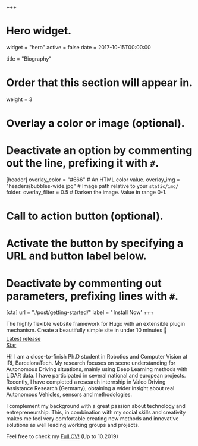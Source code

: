 +++
# Hero widget.
widget = "hero"
active = false
date = 2017-10-15T00:00:00

title = "Biography"

# Order that this section will appear in.
weight = 3

# Overlay a color or image (optional).
#   Deactivate an option by commenting out the line, prefixing it with `#`.
[header]
  overlay_color = "#666"  # An HTML color value.
  overlay_img = "headers/bubbles-wide.jpg"  # Image path relative to your `static/img/` folder.
  overlay_filter = 0.5  # Darken the image. Value in range 0-1.

# Call to action button (optional).
#   Activate the button by specifying a URL and button label below.
#   Deactivate by commenting out parameters, prefixing lines with `#`.
[cta]
  url = "./post/getting-started/"
  label = '<i class="fas fa-download"></i> Install Now'
+++

The highly flexible website framework for Hugo with an extensible plugin mechanism. Create a beautifully simple site in under 10 minutes :rocket:
<div style="margin-top: -0.5rem;">
  <a id="academic-release" href="https://sourcethemes.com/academic/updates" data-repo="gcushen/hugo-academic">
  Latest release <!-- V -->
  </a>
</div>
<div class="mt-3">
  <a class="github-button" href="https://github.com/gcushen/hugo-academic" data-icon="octicon-star" data-size="large" data-show-count="true" aria-label="Star this on GitHub">Star</a>
</div>
<script async defer src="https://buttons.github.io/buttons.js"></script>




Hi!
I am a close-to-finish Ph.D student in Robotics and Computer Vision at IRI, BarcelonaTech.
My research focuses on scene understanding for Autonomous Driving situations, mainly using Deep Learning methods with LiDAR data.
I have participated in several national and european projects. 
Recently, I have completed a research internship in Valeo Driving Assistance Research (Germany), 
obtaining a wider insight about real Autonomous Vehicles, sensors and methodologies. 


I complement my background with a great passion about technology and entrepreneurship. 
This, in combination with my social skills and creativity makes me feel very comfortable creating 
new methods and innovative solutions as well leading working groups and projects.

Feel free to check my [Full CV!](https://drive.google.com/open?id=1KAspta5QdBoLxRcC7oP6ClCBjNJUXMgB) (Up to 10.2019)
